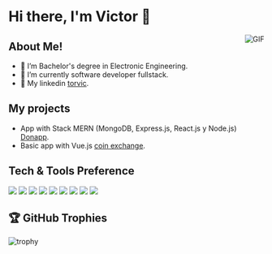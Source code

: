 # Hi there, I'm Victor 👋


<img align="right" alt="GIF" src="https://i.pinimg.com/originals/e4/26/70/e426702edf874b181aced1e2fa5c6cde.gif"/>

## About Me!

- 👨 I’m Bachelor's degree in Electronic Engineering.
- 🌱 I’m currently software developer fullstack.
- 👨 My linkedin [torvic](https://www.linkedin.com/in/victor-salcedo-turpo-3171ab12a/).

## My projects
- App with Stack MERN (MongoDB, Express.js, React.js y Node.js) [Donapp](https://modest-darwin-5fa285.netlify.app/).
- Basic app with Vue.js [coin exchange](https://torvic-exchange.netlify.app).

## Tech & Tools Preference
<img src="https://img.shields.io/badge/-MongoDB-4DB33D?style=flat&logo=mongodb&logoColor=FFFFFF"> <img src="https://img.shields.io/badge/-Django-4DB33D?style=flat&logo=django&logoColor=FFFFFF"> 
<img src="https://img.shields.io/badge/-Node.js-3C873A?style=flat&logo=Node.js&logoColor=white"> 
<img src="https://img.shields.io/badge/-Express.js-787878?style=flat"> 
<img src="https://img.shields.io/badge/-React-000000?style=flat&logo=react&logoColor=00c8ff"> 
<img src="https://img.shields.io/badge/-Vue.js-4DB33D?style=flat&logo=vue.js&logoColor=white">
<img src="https://img.shields.io/badge/-JavaScript-eed718?style=flat&logo=javascript&logoColor=ffffff">
<img src = "https://img.shields.io/badge/-CSS3-1572B6?style=flat&logo=css3&logoColor=white">
<img src = "https://img.shields.io/badge/-HTML5-E34F26?style=flat&logo=html5&logoColor=white">
## 🏆 GitHub Trophies
![trophy](https://github-profile-trophy.vercel.app/?username=torvic&theme=alduin)




